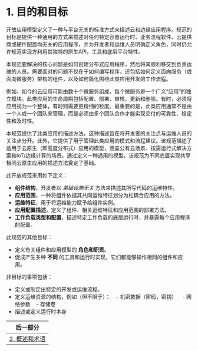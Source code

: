 # 1. 目的和目标

开放应用模型定义了一种与平台无关的标准方式来描述云和边缘应用程序。规范的目标是提供一种通用的方式来描述对任何特定容器运行时、业务流程软件、云提供商或硬件配置均无关的应用程序，并为开发者和运维人员明确定义角色，同时仍允许规范实现方利用其独特的原生API，工具和底层平台特性。

本规范要解决的核心问题是如何创建分布式应用程序，然后将其顺利移交到负责运维的人员。需要面对的问题不仅在于如何编写程序，还包括如何定义面向服务（或面向微服务）架构的组件，以及如何简化围绕此类应用开发的工作流程。

例如，如今的云应用可能由数十个微服务组成，每个微服务是一个广义“应用”的独立模块。此类应用的生命周期包括配置、部署、审核、更新和删除。有时，必须将应用视为一个整体，有时则需要更精细的粒度。最重要的是，此类应用通常不是由一个人或一个团队来管理，而是必须由多个团队合作才能实现交付的可靠性、稳定性和及时性。

本规范提供了此类应用的描述方法，这种描述旨在将开发者的关注点与运维人员的关注点分开。此外，它提供了用于管理此类应用的模式和流程建议。该规范描述了适用于云原生（即高度分布式）应用的模型，涵盖公有云场景、按需运行式解决方案和IoT/边缘计算的场景。通过定义一种通用的模型，该规范为不同底层实现共享相同云原生应用的描述方法奠定了基础。

此开放规范采用如下定义：

- __组件结构__，开发者以 _基础设施无关_ 方法来描述其所写代码的运维特性。
- __应用范围__，一种将组件依据其共同运维特征划分为松耦合应用的方法。
- __运维特征__，用于将运维能力赋予给组件实例。
- __应用配置描述__，定义了组件、相关运维特征和应用范围的部署方法。
- __工作负载类型和配置__，描述特定工作负载的底层运行时，并暴露每个应用程序的配置。

此规范的其他目标：

- 定义有关组件和应用模型的 __角色和职责__。
- 促成产生多种 __不同__ 的工具和运行时实现，它们都能够操作相同的组件和应用。

非目标的事项包括：

- 定义或制定出特定的开发或运维流程。
- 定义运维资源的结构，例如（但不限于）：
   - 机密数据（密码，密钥）
   - 网络参数
   - 存储卷
- 描述或定义运行时本身

| 后一部分        | 
| ------------- |
| [2. 概述和术语](2.overview_and_terminology.md)| 
